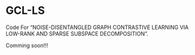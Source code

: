 # GCL-LS

Code For “NOISE-DISENTANGLED GRAPH CONTRASTIVE LEARNING VIA LOW-RANK AND SPARSE SUBSPACE DECOMPOSITION”.

Comming soon!!!
